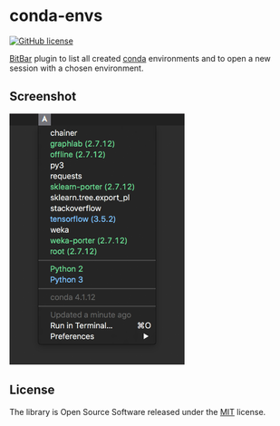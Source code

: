 # conda-envs

[![GitHub license](https://img.shields.io/badge/license-MIT-blue.svg)](https://raw.githubusercontent.com/nok/conda-envs/master/license.txt)

[BitBar](https://getbitbar.com/) plugin to list all created [conda](https://www.continuum.io/downloads) environments and to open a new session with a chosen environment.

## Screenshot

![conda-envs](themes/dark.png)

## License

The library is Open Source Software released under the [MIT](license.txt) license.